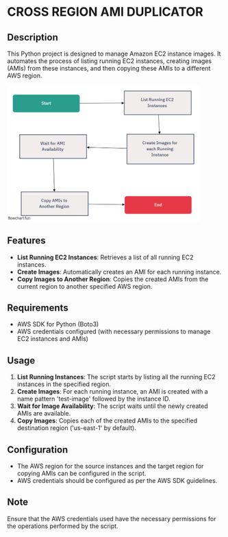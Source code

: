 
# CROSS REGION AMI DUPLICATOR

## Description
This Python project is designed to manage Amazon EC2 instance images. It automates the process of listing running EC2 instances, creating images (AMIs) from these instances, and then copying these AMIs to a different AWS region.

<img src="static/flowchart.png" alt="flowchart" width="450"/>

## Features
- **List Running EC2 Instances**: Retrieves a list of all running EC2 instances.
- **Create Images**: Automatically creates an AMI for each running instance.
- **Copy Images to Another Region**: Copies the created AMIs from the current region to another specified AWS region.

## Requirements
- AWS SDK for Python (Boto3)
- AWS credentials configured (with necessary permissions to manage EC2 instances and AMIs)

## Usage
1. **List Running Instances**: The script starts by listing all the running EC2 instances in the specified region.
2. **Create Images**: For each running instance, an AMI is created with a name pattern 'test-image' followed by the instance ID.
3. **Wait for Image Availability**: The script waits until the newly created AMIs are available.
4. **Copy Images**: Copies each of the created AMIs to the specified destination region ('us-east-1' by default).

## Configuration
- The AWS region for the source instances and the target region for copying AMIs can be configured in the script.
- AWS credentials should be configured as per the AWS SDK guidelines.

## Note
Ensure that the AWS credentials used have the necessary permissions for the operations performed by the script.

